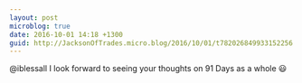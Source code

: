 ```yaml
---
layout: post
microblog: true
date: 2016-10-01 14:18 +1300
guid: http://JacksonOfTrades.micro.blog/2016/10/01/t782026849933152256.html
---
```

@iblessall I look forward to seeing your thoughts on 91 Days as a whole 😃
